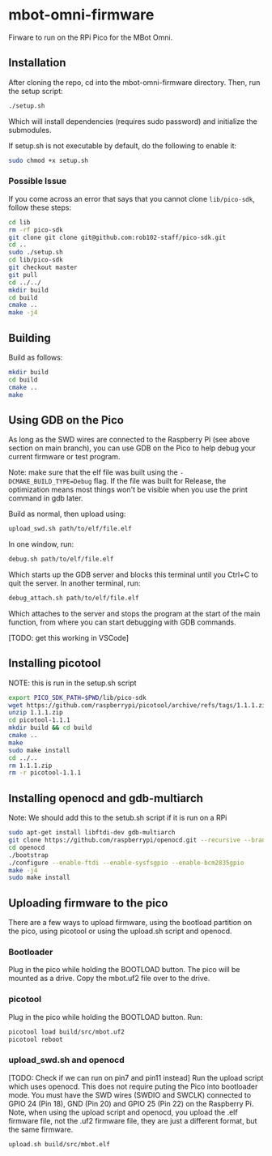 # mbot-omni-firmware
Firware to run on the RPi Pico for the MBot Omni.

## Installation

After cloning the repo, cd into the mbot-omni-firmware directory.
Then, run the setup script:

```bash
./setup.sh
```

Which will install dependencies (requires sudo password) and initialize the submodules.

If setup.sh is not executable by default, do the following to enable it:

```bash
sudo chmod +x setup.sh
```

### Possible Issue
If you come across an error that says that you cannot clone `lib/pico-sdk`, follow these steps:
```bash
cd lib
rm -rf pico-sdk
git clone git clone git@github.com:rob102-staff/pico-sdk.git
cd ..
sudo ./setup.sh
cd lib/pico-sdk
git checkout master
git pull
cd ../../
mkdir build
cd build
cmake ..
make -j4
```

## Building

Build as follows:
```bash
mkdir build
cd build
cmake ..
make
```

## Using GDB on the Pico

As long as the SWD wires are connected to the Raspberry Pi (see above section on main branch), you can use GDB on the Pico to help debug your current firmware or test program.

Note: make sure that the elf file was built using the `-DCMAKE_BUILD_TYPE=Debug` flag. If the file was built for Release, the optimization means most things won't be visible when you use the print command in gdb later.

Build as normal, then upload using:
```bash
upload_swd.sh path/to/elf/file.elf
```

In one window, run:
```bash
debug.sh path/to/elf/file.elf
```

Which starts up the GDB server and blocks this terminal until you Ctrl+C to quit the server. In another terminal, run:

```bash
debug_attach.sh path/to/elf/file.elf
```

Which attaches to the server and stops the program at the start of the main function, from where you can start debugging with GDB commands.

[TODO: get this working in VSCode]

## Installing picotool
NOTE: this is run in the setup.sh script
```bash
export PICO_SDK_PATH=$PWD/lib/pico-sdk
wget https://github.com/raspberrypi/picotool/archive/refs/tags/1.1.1.zip
unzip 1.1.1.zip
cd picotool-1.1.1
mkdir build && cd build
cmake ..
make
sudo make install
cd ../..
rm 1.1.1.zip
rm -r picotool-1.1.1
```

## Installing openocd and gdb-multiarch
Note: We should add this to the setub.sh script if it is run on a RPi
```bash
sudo apt-get install libftdi-dev gdb-multiarch
git clone https://github.com/raspberrypi/openocd.git --recursive --branch rp2040 --depth=1
cd openocd
./bootstrap
./configure --enable-ftdi --enable-sysfsgpio --enable-bcm2835gpio
make -j4
sudo make install
```

## Uploading firmware to the pico
There are a few ways to upload firmware, using the bootload partition on the pico, using picotool or using the upload.sh script and openocd.

### Bootloader
Plug in the pico while holding the BOOTLOAD button.  The pico will be mounted as a drive.  Copy the mbot.uf2 file over to the drive.

### picotool
Plug in the pico while holding the BOOTLOAD button.  Run:
```bash
picotool load build/src/mbot.uf2
picotool reboot
```

### upload_swd.sh and openocd
[TODO: Check if we can run on pin7 and pin11 instead]
Run the upload script which uses openocd.  This does not require puting the Pico into bootloader mode.  You must have the SWD wires (SWDIO and SWCLK) connected to GPIO 24 (Pin 18), GND (Pin 20) and GPIO 25 (Pin 22) on the Raspberry Pi.  Note, when using the upload script and openocd, you upload the .elf firmware file, not the .uf2 firmware file, they are just a different format, but the same firmware.
 ```bash
 upload.sh build/src/mbot.elf
 ```
